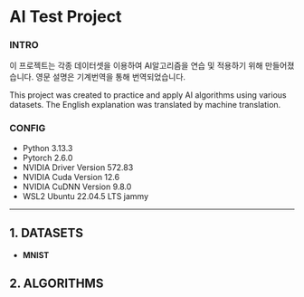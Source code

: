 # AI Test Project

### INTRO

이 프로젝트는 각종 데이터셋을 이용하여 AI알고리즘을 연습 및 적용하기 위해 만들어졌습니다.
영문 설명은 기계번역을 통해 번역되었습니다.

This project was created to practice and apply AI algorithms using various datasets.
The English explanation was translated by machine translation.

### CONFIG
- Python 3.13.3
- Pytorch 2.6.0
- NVIDIA Driver Version 572.83
- NVIDIA Cuda Version 12.6
- NVIDIA CuDNN Version 9.8.0
- WSL2 Ubuntu 22.04.5 LTS jammy
---
## 1. DATASETS
- **MNIST**
## 2. ALGORITHMS
